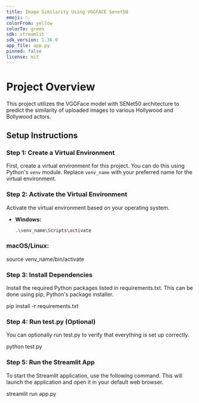 ```yaml
---
title: Image Similarity Using VGGFACE Senet50
emoji: 📉
colorFrom: yellow
colorTo: green
sdk: streamlit
sdk_version: 1.36.0
app_file: app.py
pinned: false
license: mit
---
```





# Project Overview

This project utilizes the VGGFace model with SENet50 architecture to predict the similarity of uploaded images to various Hollywood and Bollywood actors.

## Setup Instructions

### Step 1: Create a Virtual Environment

First, create a virtual environment for this project. You can do this using Python's `venv` module. Replace `venv_name` with your preferred name for the virtual environment.

### Step 2: Activate the Virtual Environment

Activate the virtual environment based on your operating system.

- **Windows:**

  ```bash
  .\venv_name\Scripts\activate
  
### macOS/Linux:
source venv_name/bin/activate

### Step 3: Install Dependencies
Install the required Python packages listed in requirements.txt. This can be done using pip, Python's package installer.

pip install -r requirements.txt


### Step 4: Run test.py (Optional)
You can optionally run test.py to verify that everything is set up correctly.

python test.py

### Step 5: Run the Streamlit App
To start the Streamlit application, use the following command. This will launch the application and open it in your default web browser.

streamlit run app.py

